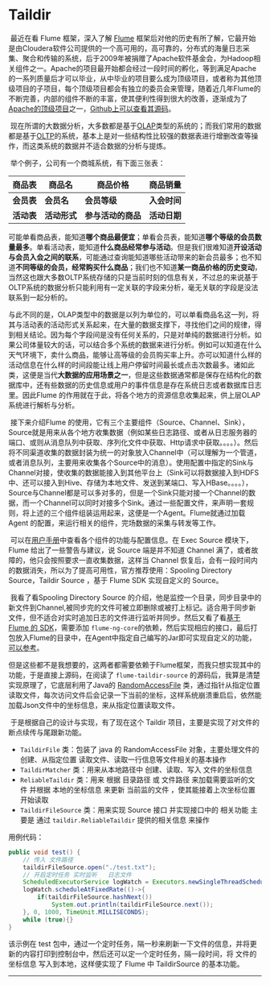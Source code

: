# Taildir

​        最近在看 Flume 框架，深入了解 [Flume][Flume] 框架后对他的历史有所了解，它最开始是由Cloudera软件公司提供的一个高可用的，高可靠的，分布式的海量日志采集、聚合和传输的系统，后于2009年被捐赠了Apache软件基金会，为Hadoop相关组件之一。Apache的项目最开始都会经过一段时间的孵化，等到满足Apache的一系列质量后才可以毕业，从中毕业的项目要么成为顶级项目，或者称为其他顶级项目的子项目，每个顶级项目都会有独立的委员会来管理，随着近几年Flume的不断完善，内部的组件不断的丰富，使其便利性得到很大的改善，逐渐成为了[Apache的顶级项目][Apache Project]之一，[Github上可以查看其源码][Flume Github]。

​        现在所谓的大数据分析，大多数都是基于[OLAP][OLAP]类型的系统的；而我们常用的数据都是基于[OLTP][OLTP]的系统，基本上是对一些结构性比较强的数据表进行增删改查等操作，而这类系统的数据并不适合数据的分析与提炼。

​        举个例子，公司有一个商城系统，有下面三张表：

| 商品表 | 商品名       | 商品价格           | 商品销量       |
| ---------- | ------------ | ------------------ | ------------ |
| **会员表** | **会员名**   | **会员等级**       | **入会时间** |
| **活动表** | **活动形式** | **参与活动的商品** | **活动日期** |

​       可能单看商品表，能知道**哪个商品最便宜**；单看会员表，能知道**哪个等级的会员数量最多**。单看活动表，能知道**什么商品经常参与活动**。但是我们很难知道**开设活动与会员入会之间的联系**，可能通过查询能知道哪些活动带来的新会员最多；也不知道**不同等级的会员，经常购买什么商品**；我们也不知道**某一商品价格的历史变动**，当然这也跟大多数OLTP系统存储的只是当前时刻的信息有关，不过总的来说基于OLTP系统的数据分析只能利用有一定关联的字段来分析，毫无关联的字段是没法联系到一起分析的。

​        与此不同的是，OLAP类型中的数据是以列为单位的，可以单看商品名这一列，将其与活动表的活动形式关系起来，在大量的数据支撑下，寻找他们之间的规律，得到相关结论。因为每个字段间是没有任何关系的，只是对单纯的数据进行分析。如果公司体量较大的话，可以结合多个系统的数据来进行分析。例如可以知道在什么天气环境下，卖什么商品，能够让高等级的会员购买率上升。亦可以知道什么样的活动信息在什么样的时间段能让线上用户停留时间最长或点击次数最多。诸如此类，这便是当代**大数据的应用场景之一**，但是这些数据通常都是保存在结构化的数据库中，还有些数据的历史信息或用户的事件信息是存在系统日志或者数据库日志里。因此Flume 的作用就在于此，将各个地方的资源信息收集起来，供上层OLAP系统进行解析与分析。

​        接下来介绍Flume 的使用，它有三个主要组件（Source、Channel、Sink），Source就是用来从各个地方收集数据（例如某些日志路径、或者从日志服务器的端口、或则从消息队列中获取、序列化文件中获取、Http请求中获取。。。。）。然后将不同渠道收集的数据封装为统一的对象放入Channel中（可以理解为一个管道，或者消息队列，主要用来收集各个Source中的消息）。使用配置中指定的Sink与Channel对接，使收集的数据能接入到其他平台上（Sink可以将数据接入到HDFS中、还可以接入到Hive、存储为本地文件、发送到某端口、写入HBase。。。。），Source与Channel都是可以多对多的，但是一个Sink只能对接一个Channel的数据，而一个Channel可以同时对接多个Sink。通过一些配置文件，来声明一套规则，将上述的三个组件组装运用起来，这便是一个Agent。Flume就通过加载Agent 的配置，来运行相关的组件，完场数据的采集与转发等工作。

​       可以在[用户手册][Flume User Guide]中查看各个组件的功能与配置信息。在 Exec Source 模块下，Flume 给出了一些警告与建议，说 Source 端是并不知道 Channel 满了，或者故障的，他只会按照要求一直收集数据，这样当 Channel 恢复后，会有一段时间内的数据消失，所以为了提高可用性，官方推荐使用：Spooling Directory Source，Taildir Source  ，基于 Flume SDK 实现自定义的 Source。

​       我看了看Spooling Directory Source 的介绍，他是监控一个目录，同步目录中的新文件到Channel,被同步完的文件可被立即删除或被打上标记。适合用于同步新文件，但不适合对实时追加日志的文件进行监听并同步。然后又看了看[基于 Flume 的 SDK][Flume Dev Guide]，需要添加 `flume-ng-core`的依赖，然后实现相应的接口，最后打包放入Flume的目录中，在Agent中指定自己编写的Jar即可实现自定义的功能，[可以参考][Flume SDK 相关例子]。

​       但是这些都不是我想要的，这两者都需要依赖于Flume框架，而我只想实现其中的功能，于是直接上源码，在阅读了 `flume-taildir-source` 的源码后，我算是清楚实现原理了，它底层利用了Java的 [RandomAccessFile][RandomAccessFile] 类，通过指针从指定位置读取文件，每次访问文件后会记录一下当前的坐标，这样系统崩溃重启后，依然能加载Json文件中的坐标信息，来从指定位置读取文件。

​       于是根据自己的设计与实现，有了现在这个 Taildir 项目，主要是实现了对文件的断点续传与尾跟新功能。



- `TaildirFile` 类：包装了 java 的 RandomAccessFile 对象，主要处理文件的创建、从指定位置 读取文件、读取一行信息等文件相关的基本操作
- `TaildirMatcher` 类：用来从本地路径中  创建、读取、写入 文件的坐标信息  
- `ReliableTaildir` 类：用来 根据 目录路径 或 文件路径 来加载需要监听的文件 并根据 本地的坐标信息 来更新 当前监的文件 ，使其能接着上次坐标位置开始读取
- `TaildirFileSource` 类：用来实现 Source 接口  并实现接口中的 相关功能  主要是 通过 `taildir.ReliableTaildir` 提供的相关信息 来操作

用例代码：

```java
public void test() {
    // 传入 文件路径
    taildirFileSource.open("./test.txt");
    // 开启定时任务 实时监听   日志文件
    ScheduledExecutorService logWatch = Executors.newSingleThreadScheduledExecutor();
    logWatch.scheduleAtFixedRate(()->{
        if(taildirFileSource.hashNext())
        	System.out.println(taildirFileSource.next());
    }, 0, 1000, TimeUnit.MILLISECONDS);
    while (true){}
}
```

该示例在 test 包中，通过一个定时任务，隔一秒来刷新一下文件的信息，并将更新的内容打印到控制台中，然后还可以定一个定时任务，隔一段时间，将 文件的坐标信息 写入到本地，这样便实现了 Flume 中 TaildirSource 的基本功能。













---

[Flume]:http://flume.apache.org/
[Apache Project]:https://projects.apache.org/project.html?flume
[Flume Github]:https://github.com/apache/flume
[OLAP]:https://en.wikipedia.org/wiki/Online_analytical_processing
[OLTP]:https://en.wikipedia.org/wiki/Online_transaction_processing
[Flume User Guide]:http://flume.apache.org/releases/content/1.9.0/FlumeUserGuide.html
[Flume User taildir-source]:http://flume.apache.org/releases/content/1.9.0/FlumeUserGuide.html#taildir-source

[Flume Dev Guide]:http://flume.apache.org/releases/content/1.9.0/FlumeDeveloperGuide.html
[Flume SDK 相关例子]:https://www.cnblogs.com/jhxxb/p/11582804.html
[RandomAccessFile]:https://docs.oracle.com/javase/8/docs/api/?xd_co_f=47c934d9-e663-4eba-819c-b726fc2d0847
